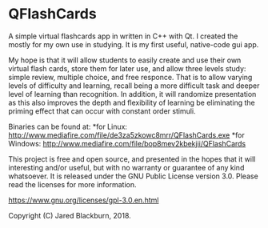 # QFlashCards

A simple virtual flashcards app in written in C++ with Qt. I created the mostly for my own use 
in studying.  It is my first useful, native-code gui app.

My hope is that it will allow students to easily create and use their own virtual flash cards,
store them for later use, and allow three levels study: simple review, multiple choice, and 
free responce.  That is to allow varying levels of difficulty and learning, recall being a 
more difficult task and deeper level of learning than recognition.  In addition, it will randomize 
presentation as this also improves the depth and flexibility of learning be eliminating the 
priming effect that can occur with constant order stimuli.

Binaries can be found at:
*for Linux: http://www.mediafire.com/file/de3za5zkowc8mrr/QFlashCards.exe
*for Windows: http://www.mediafire.com/file/bop8mev2kbekjii/QFlashCards


This project is free and open source, and presented in the hopes that it will interesting and/or 
useful, but with no warranty or guarantee of any kind whatsoever.  It is released under the 
GNU Public License version 3.0.  Please read the licenses for more information.

https://www.gnu.org/licenses/gpl-3.0.en.html

Copyright (C) Jared Blackburn, 2018.

